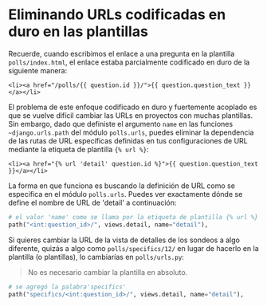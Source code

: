 # Eliminando URLs codificadas en duro en las plantillas

Recuerde, cuando escribimos el enlace a una pregunta en la plantilla `polls/index.html`, el enlace estaba parcialmente codificado en duro de la siguiente manera:

```html+django
<li><a href="/polls/{{ question.id }}/">{{ question.question_text }}</a></li>
```

El problema de este enfoque codificado en duro y fuertemente acoplado es que se vuelve difícil cambiar las URLs en proyectos con muchas plantillas. Sin embargo, dado que definiste el argumento `name` en las funciones `~django.urls.path` del módulo `polls.urls`, puedes eliminar la dependencia de las rutas de URL específicas definidas en tus configuraciones de URL mediante la etiqueta de plantilla `{% url %}`:

```html+django
<li><a href="{% url 'detail' question.id %}">{{ question.question_text }}</a></li>
```

La forma en que funciona es buscando la definición de URL como se especifica en el módulo `polls.urls`. Puedes ver exactamente dónde se define el nombre de URL de 'detail' a continuación:

```python
# el valor 'name' como se llama por la etiqueta de plantilla {% url %}
path("<int:question_id>/", views.detail, name="detail"),
```

Si quieres cambiar la URL de la vista de detalles de los sondeos a algo diferente, quizás a algo como `polls/specifics/12/` en lugar de hacerlo en la plantilla (o plantillas), lo cambiarías en `polls/urls.py`:

> No es necesario cambiar la plantilla en absoluto.

```python
# se agregó la palabra'specifics'
path("specifics/<int:question_id>/", views.detail, name="detail"),
```
